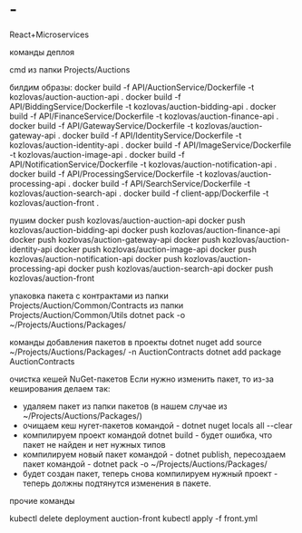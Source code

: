# -

React+Microservices

команды деплоя

cmd из папки Projects/Auctions

билдим образы:
docker build -f API/AuctionService/Dockerfile -t kozlovas/auction-auction-api .
docker build -f API/BiddingService/Dockerfile -t kozlovas/auction-bidding-api .
docker build -f API/FinanceService/Dockerfile -t kozlovas/auction-finance-api .
docker build -f API/GatewayService/Dockerfile -t kozlovas/auction-gateway-api .
docker build -f API/IdentityService/Dockerfile -t kozlovas/auction-identity-api .
docker build -f API/ImageService/Dockerfile -t kozlovas/auction-image-api .
docker build -f API/NotificationService/Dockerfile -t kozlovas/auction-notification-api .
docker build -f API/ProcessingService/Dockerfile -t kozlovas/auction-processing-api .
docker build -f API/SearchService/Dockerfile -t kozlovas/auction-search-api .
docker build -f client-app/Dockerfile -t kozlovas/auction-front .

пушим
docker push kozlovas/auction-auction-api
docker push kozlovas/auction-bidding-api
docker push kozlovas/auction-finance-api
docker push kozlovas/auction-gateway-api
docker push kozlovas/auction-identity-api
docker push kozlovas/auction-image-api
docker push kozlovas/auction-notification-api
docker push kozlovas/auction-processing-api
docker push kozlovas/auction-search-api
docker push kozlovas/auction-front

упаковка пакета с контрактами
из папки Projects/Auction/Common/Contracts
из папки Projects/Auction/Common/Utils
dotnet pack -o ~/Projects/Auctions/Packages/

команды добавления пакетов в проекты
dotnet nuget add source ~/Projects/Auctions/Packages/ -n AuctionContracts
dotnet add package AuctionContracts

очистка кешей NuGet-пакетов
Если нужно изменить пакет, то из-за кеширования делаем так:

- удаляем пакет из папки пакетов (в нашем случае из ~/Projects/Auctions/Packages/)
- очищаем кеш нугет-пакетов командой - dotnet nuget locals all --clear
- компилируем проект командой dotnet build - будет ошибка, что пакет не найден и нет нужных типов
- компилируем новый пакет командой - dotnet publish, пересоздаем пакет командой - dotnet pack -o ~/Projects/Auctions/Packages/
- будет создан пакет, теперь снова компилируем нужный проект - теперь должны подтянутся изменения в пакете.

прочие команды

kubectl delete deployment auction-front
kubectl apply -f front.yml
